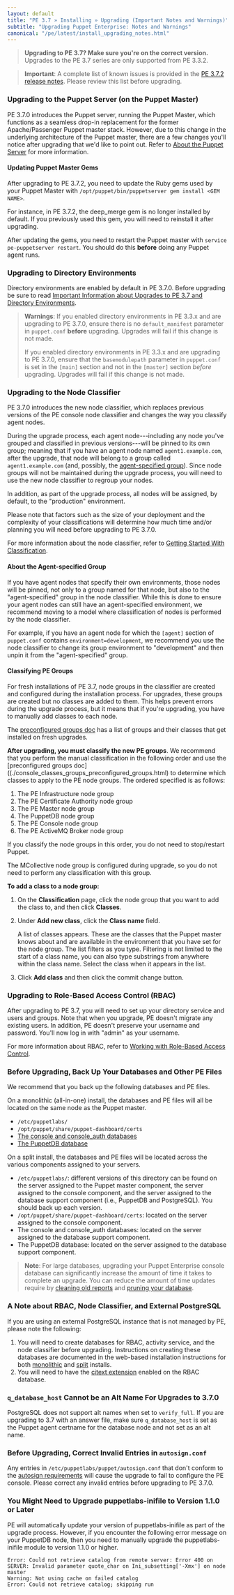 ```yaml
---
layout: default
title: "PE 3.7 » Installing » Upgrading (Important Notes and Warnings)"
subtitle: "Upgrading Puppet Enterprise: Notes and Warnings"
canonical: "/pe/latest/install_upgrading_notes.html"
---
```


> **Upgrading to PE 3.7? Make sure you're on the correct version.** Upgrades to the PE 3.7 series are only supported from PE 3.3.2.

>**Important**: A complete list of known issues is provided in the [PE 3.7.2 release notes](./release_notes_known_issues.html). Please review this list before upgrading.

### Upgrading to the Puppet Server (on the Puppet Master)

PE 3.7.0 introduces the Puppet server, running the Puppet Master, which functions as a seamless drop-in replacement for the former Apache/Passenger Puppet master stack. However, due to this change in the underlying architecture of the Puppet master, there are a few changes you'll notice after upgrading that we'd like to point out. Refer to [About the Puppet Server](./install_upgrading_puppet_server_notes.html) for more information.

#### Updating Puppet Master Gems

After upgrading to PE 3.7.2, you need to update the Ruby gems used by your Puppet Master with `/opt/puppet/bin/puppetserver gem install <GEM NAME>`.

For instance, in PE 3.7.2, the deep_merge gem is no longer installed by default. If you previously used this gem, you will need to reinstall it after upgrading.

After updating the gems, you need to restart the Puppet master with `service pe-puppetserver restart`. You should do this **before** doing any Puppet agent runs.

### Upgrading to Directory Environments

Directory environments are enabled by default in PE 3.7.0. Before upgrading be sure to read [Important Information about Upgrades to PE 3.7 and Directory Environments](./install_upgrading_dir_env_notes.html).

>**Warnings**: If you enabled directory environments in PE 3.3.x and are upgrading to PE 3.7.0, ensure there is no `default_manifest` parameter in `puppet.conf` **before** upgrading. Upgrades will fail if this change is not made.
>
> If you enabled directory environments in PE 3.3.x and are upgrading to PE 3.7.0, ensure that the `basemodulepath` parameter in `puppet.conf` is set in the `[main]` section and not in the `[master]` section *before* upgrading. Upgrades will fail if this change is not made.

### Upgrading to the Node Classifier

PE 3.7.0 introduces the new node classifier, which replaces previous versions of the PE console node classifier and changes the way you classify agent nodes.

During the upgrade process, each agent node---including any node you've grouped and classified in previous versions---will be pinned to its own group; meaning that if you have an agent node named `agent1.example.com`, after the upgrade, that node will belong to a group called `agent1.example.com` (and, possibly, the [agent-specified group](#about-the-agent-specified-group)). Since node groups will not be maintained during the upgrade process, you will need to use the new node classifier to regroup your nodes.

In addition, as part of the upgrade process, all nodes will be assigned, by default, to the "production" environment.

Please note that factors such as the size of your deployment and the complexity of your classifications will determine how much time and/or planning you will need before upgrading to PE 3.7.0.

For more information about the node classifier, refer to [Getting Started With Classification](./console_classes_groups_getting_started.html).

#### About the Agent-specified Group

If you have agent nodes that specify their own environments, those nodes will be pinned, not only to a group named for that node, but also to the "agent-specified" group in the node classifier.  While this is done to ensure your agent nodes can still have an agent-specified environment, we recommend moving to a model where classification of nodes is performed by the node classifier.

For example, if you have an agent node for which the `[agent]` section of `puppet.conf` contains `environment=development`, we recommend you use the node classifier to change its group environment to "development" and then unpin it from the "agent-specified" group.

#### Classifying PE Groups

For fresh installations of PE 3.7, node groups in the classifier are created and configured during the installation process. For upgrades, these groups are created but no classes are added to them. This helps prevent errors during the upgrade process, but it means that if you're upgrading, you have to manually add classes to each node.

The [preconfigured groups doc](./console_classes_groups_preconfigured_groups.html) has a list of groups and their classes that get installed on fresh upgrades.

**After upgrading, you must classify the new PE groups**. We recommend that you perform the manual classification in the following order and use the [preconfigured groups doc]((./console_classes_groups_preconfigured_groups.html) to determine which classes to apply to the PE node groups. The ordered specified is as follows:

1. The PE Infrastructure node group
2. The PE Certificate Authority node group
3. The PE Master node group
4. The PuppetDB node group
5. The PE Console node group
6. The PE ActiveMQ Broker node group

If you classify the node groups in this order, you do not need to stop/restart Puppet.

The MCollective node group is configured during upgrade, so you do not need to perform any classification with this group.

**To add a class to a node group:**

1. On the **Classification** page, click the node group that you want to add the class to, and then click **Classes**.

2. Under **Add new class**, click the **Class name** field.

   A list of classes appears. These are the classes that the Puppet master knows about and are available in the environment that you have set for the node group. The list filters as you type. Filtering is not limited to the start of a class name, you can also type substrings from anywhere within the class name. Select the class when it appears in the list.

3. Click **Add class** and then click the commit change button.


### Upgrading to Role-Based Access Control (RBAC)

After upgrading to PE 3.7, you will need to set up your directory service and users and groups. Note that when you upgrade, PE doesn't migrate any existing users. In addition, PE doesn't preserve your username and password. You'll now log in with "admin" as your username.

For more information about RBAC, refer to [Working with Role-Based Access Control](./rbac_intro.html).


### Before Upgrading, Back Up Your Databases and Other PE Files

   We recommend that you back up the following databases and PE files.

   On a monolithic (all-in-one) install, the databases and PE files will all be located on the same node as the Puppet master.

   - `/etc/puppetlabs/`
   - `/opt/puppet/share/puppet-dashboard/certs`
   - [The console and console_auth databases](./maintain_console-db.html#database-backups)
   - [The PuppetDB database](/puppetdb/2.2/migrate.html#exporting-data-from-an-existing-puppetdb-database)

   On a split install, the databases and PE files will be located across the various components assigned to your servers.

   - `/etc/puppetlabs/`: different versions of this directory can be found on the server assigned to the Puppet master component, the server assigned to the console component, and the server assigned to the database support component (i.e., PuppetDB and PostgreSQL). You should back up each version.
   - `/opt/puppet/share/puppet-dashboard/certs`: located on the server assigned to the console component.
   - The console and console_auth databases: located on the server assigned to the database support component.
   - The PuppetDB database: located on the server assigned to the database support component.

>**Note**: For large databases, upgrading your Puppet Enterprise console database can significantly increase the amount of time it takes to complete an upgrade. You can reduce the amount of time updates require by [cleaning old reports](./maintain_console-db.html#cleaning-old-reports) and [pruning your database](./maintain_console-db.html#pruning-the-console-database-with-a-cron-job).

### A Note about RBAC, Node Classifier, and External PostgreSQL

If you are using an external PostgreSQL instance that is not managed by PE, please note the following:

1. You will need to create databases for RBAC, activity service, and the node classifier before upgrading. Instructions on creating these databases are documented in the web-based installation instructions for both [monolithic](./install_pe_mono.html) and [split](./install_pe_split.html) installs.
2. You will need to have the [citext extension](http://www.postgresql.org/docs/9.2/static/citext.html) enabled on the RBAC database.

### `q_database_host` Cannot be an Alt Name For Upgrades to 3.7.0

PostgreSQL does not support alt names when set to `verify_full`. If you are upgrading to 3.7 with an answer file, make sure `q_database_host` is set as the Puppet agent certname for the database node and not set as an alt name.

### Before Upgrading, Correct Invalid Entries in `autosign.conf`

Any entries in `/etc/puppetlabs/puppet/autosign.conf` that don't conform to the [autosign requirements](/puppet/3.7/reference/ssl_autosign.html#the-autosignconf-file) will cause the upgrade to fail to configure the PE console. Please correct any invalid entries before upgrading to PE 3.7.0.

### You Might Need to Upgrade puppetlabs-inifile to Version 1.1.0 or Later

PE will automatically update your version of puppetlabs-inifile as part of the upgrade process. However, if you encounter the following error message on your PuppetDB node, then you need to manually upgrade the puppetlabs-inifile module to version 1.1.0 or higher.

	Error: Could not retrieve catalog from remote server: Error 400 on SERVER: Invalid parameter quote_char on Ini_subsetting['-Xmx'] on node master
	Warning: Not using cache on failed catalog
	Error: Could not retrieve catalog; skipping run
